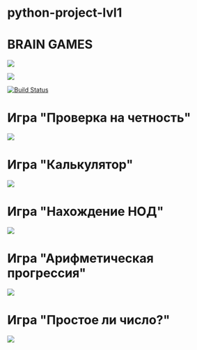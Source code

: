 # python-project-lvl1

# BRAIN GAMES

<a href="https://codeclimate.com/github/GreyGreyWolf/python-project-lvl1/maintainability"><img src="https://api.codeclimate.com/v1/badges/c0eb046de2d7cb2a910a/maintainability" /></a>

<a href="https://codeclimate.com/github/GreyGreyWolf/python-project-lvl1/test_coverage"><img src="https://api.codeclimate.com/v1/badges/c0eb046de2d7cb2a910a/test_coverage" /></a>

[![Build Status](https://travis-ci.com/GreyGreyWolf/python-project-lvl1.svg?branch=master)](https://travis-ci.com/GreyGreyWolf/python-project-lvl1)

# Игра "Проверка на четность"

<a href="https://asciinema.org/a/l6eEwfcnT9XH0KupbYIlPmdDH" target="_blank"><img src="https://asciinema.org/a/l6eEwfcnT9XH0KupbYIlPmdDH.svg" /></a>

# Игра "Калькулятор"

<a href="https://asciinema.org/a/1C2ztA4VEAP1BhB7He4HyLCz8" target="_blank"><img src="https://asciinema.org/a/1C2ztA4VEAP1BhB7He4HyLCz8.svg" /></a>

# Игра "Нахождение НОД"

<a href="https://asciinema.org/a/txLQpmu4WMUsyRli316iYZZNN" target="_blank"><img src="https://asciinema.org/a/txLQpmu4WMUsyRli316iYZZNN.svg" /></a>

# Игра "Арифметическая прогрессия"

<a href="https://asciinema.org/a/rkmo56SB4EmEK9kTg7PAPXN4m" target="_blank"><img src="https://asciinema.org/a/rkmo56SB4EmEK9kTg7PAPXN4m.svg" /></a>

# Игра "Простое ли число?"

<a href="https://asciinema.org/a/I005apV6kRkAs3xsh3EaGZYoU" target="_blank"><img src="https://asciinema.org/a/I005apV6kRkAs3xsh3EaGZYoU.svg" /></a>
